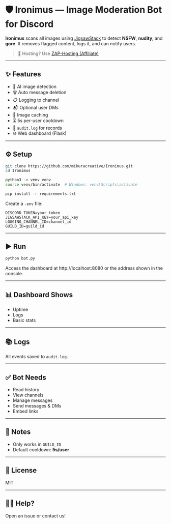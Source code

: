 # 🛡️ Ironimus — Image Moderation Bot for Discord

**Ironimus** scans all images using [JigsawStack](https://jigsawstack.com/) to detect **NSFW**, **nudity**, and **gore**. It removes flagged content, logs it, and can notify users.

> 🚀 Hosting? Use [ZAP-Hosting (Affiliate)](https://zap-hosting.com/majestic)

---

## ✨ Features

- 🧠 AI image detection  
- 🗑️ Auto message deletion  
- 📋 Logging to channel  
- 📬 Optional user DMs  
- 🧊 Image caching  
- ⏳ 5s per-user cooldown  
- 🧾 `audit.log` for records  
- 🌐 Web dashboard (Flask)

---

## ⚙️ Setup

```bash
git clone https://github.com/mikuracreative/Ironimus.git
cd Ironimus

python3 -m venv venv
source venv/bin/activate  # Windows: venv\Scripts\activate

pip install -r requirements.txt
```

Create a `.env` file:

```
DISCORD_TOKEN=your_token
JIGSAWSTACK_API_KEY=your_api_key
LOGGING_CHANNEL_ID=channel_id
GUILD_ID=guild_id
```

---

## ▶️ Run

```bash
python bot.py
```

Access the dashboard at http://localhost:8080 or the address shown in the console.

---

## 📊 Dashboard Shows

- Uptime  
- Logs  
- Basic stats

---

## 📚 Logs

All events saved to `audit.log`.

---

## ✅ Bot Needs

- Read history  
- View channels  
- Manage messages  
- Send messages & DMs  
- Embed links

---

## 📌 Notes

- Only works in `GUILD_ID`  
- Default cooldown: **5s/user**

---

## 📄 License

MIT

---

## 🙋‍♂️ Help?

Open an issue or contact us!
